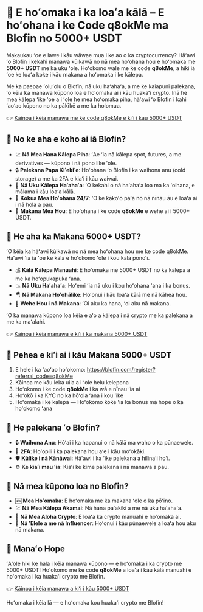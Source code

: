 <h1>💸 E hoʻomaka i ka loaʻa kālā – E hoʻohana i ke Code <strong>q8okMe</strong> ma Blofin no 5000+ USDT</h1>

  <p>Makaukau ʻoe e lawe i kāu wāwae mua i ke ao o ka cryptocurrency? Hāʻawi ʻo Blofin i kekahi manawa kūikawā no nā mea hoʻohana hou e hoʻomaka me <strong>5000+ USDT</strong> me ka uku ʻole. Hoʻokomo wale me ke code <strong>q8okMe</strong>, a hiki iā ʻoe ke loaʻa koke i kāu makana a hoʻomaka i ke kālepa.</p>

  <p>Me ka paepae ʻoluʻolu o Blofin, nā uku haʻahaʻa, a me ke kaiapuni palekana, ʻo kēia ka manawa kūpono loa e hoʻomaka ai i kāu huakaʻi crypto. Inā he mea kālepa ʻike ʻoe a i ʻole he mea hoʻomaka piha, hāʻawi ʻo Blofin i kahi ʻaoʻao kūpono no ka pākīkē a me ka holomua.</p>

  <p>👉 <a href="https://blofin.com/register?referral_code=q8okMe" target="_blank">Kāinoa i kēia manawa me ke code q8okMe e kiʻi i kāu 5000+ USDT</a></p>



<h2>🌟 No ke aha e koho ai iā Blofin?</h2>
  <ul>
    <li>💹 <strong>Nā Mea Hana Kālepa Piha</strong>: ʻAe ʻia nā kālepa spot, futures, a me derivatives — kūpono i nā pono like ʻole.</li>
    <li>🔒 <strong>Palekana Papa Kiʻekiʻe</strong>: Hoʻohana ʻo Blofin i ka waihona anu (cold storage) a me ka 2FA e kiaʻi i kāu waiwai.</li>
    <li>💸 <strong>Nā Uku Kālepa Haʻahaʻa</strong>: ʻO kekahi o nā haʻahaʻa loa ma ka ʻoihana, e mālama i kāu loaʻa kālā.</li>
    <li>🏅 <strong>Kōkua Mea Hoʻohana 24/7</strong>: ʻO ke kākoʻo paʻa no nā nīnau āu e loaʻa ai i nā hola a pau.</li>
    <li>🎁 <strong>Makana Mea Hou</strong>: E hoʻohana i ke code <strong>q8okMe</strong> e wehe ai i 5000+ USDT.</li>
  </ul>


<h2>🎁 He aha ka Makana 5000+ USDT?</h2>
  <p>ʻO kēia ka hāʻawi kūikawā no nā mea hoʻohana hou me ke code q8okMe. Hāʻawi ʻia iā ʻoe ke kālā e hoʻokomo ʻole i kou kālā ponoʻī.</p>
  <ul>
    <li>💰 <strong>Kālā Kālepa Manuahi</strong>: E hoʻomaka me 5000+ USDT no ka kālepa a me ka hoʻopukapuka ʻana.</li>
    <li>📉 <strong>Nā Uku Haʻahaʻa</strong>: Hoʻemi ʻia nā uku i kou hoʻohana ʻana i ka bonus.</li>
    <li>🪂 <strong>Nā Makana Hoʻohālike</strong>: Hoʻonui i kāu loaʻa kālā me nā kāhea hou.</li>
    <li>🎯 <strong>Wehe Hou i nā Makana</strong>: ʻOi aku ka hana, ʻoi aku nā makana.</li>
  </ul>

  <p>ʻO ka manawa kūpono loa kēia e aʻo a kālepa i nā crypto me ka palekana a me ka maʻalahi.</p>

  <p>👉 <a href="https://blofin.com/register?referral_code=q8okMe" target="_blank">Kāinoa i kēia manawa e kiʻi i ka makana 5000+ USDT</a></p>



<h2>📝 Pehea e kiʻi ai i kāu Makana 5000+ USDT</h2>
  <ol>
    <li>E hele i ka ʻaoʻao hoʻokomo: 
      <a href="https://blofin.com/register?referral_code=q8okMe" target="_blank">https://blofin.com/register?referral_code=q8okMe</a>
    </li>
    <li>Kāinoa me kāu leka uila a i ʻole helu kelepona</li>
    <li>Hoʻokomo i ke code <strong>q8okMe</strong> i ka wā e nīnau ʻia ai</li>
    <li>Hoʻokō i ka KYC no ka hōʻoia ʻana i kou ʻike</li>
    <li>Hoʻomaka i ke kālepa — Hoʻokomo koke ʻia ka bonus ma hope o ka hoʻokomo ʻana</li>
  </ol>



<h2>🔐 He palekana ʻo Blofin?</h2>
  <ul>
    <li>🔒 <strong>Waihona Anu</strong>: Hōʻai i ka hapanui o nā kālā ma waho o ka pūnaewele.</li>
    <li>📲 <strong>2FA</strong>: Hoʻopili i ka palekana hou aʻe i kāu moʻokāki.</li>
    <li>🛡️ <strong>Kūlike i nā Kānāwai</strong>: Hāʻawi i ka ʻike palekana a hilinaʻi hoʻi.</li>
    <li>⚙️ <strong>Ke kiaʻi mau ʻia</strong>: Kiaʻi ke kime palekana i nā manawa a pau.</li>
  </ul>


<h2>🎯 Nā mea kūpono loa no Blofin?</h2>
  <ul>
    <li>🆕 <strong>Mea Hoʻomaka</strong>: E hoʻomaka me ka makana ʻole o ka pōʻino.</li>
    <li>💹 <strong>Nā Mea Kālepa Akamai</strong>: Nā hana paʻakikī a me nā uku haʻahaʻa.</li>
    <li>💸 <strong>Nā Mea Aloha Crypto</strong>: E loaʻa ka crypto manuahi e hoʻomaka ai.</li>
    <li>🤝 <strong>Nā ʻElele a me nā Influencer</strong>: Hoʻonui i kāu pūnaewele a loaʻa hou aku nā makana.</li>
  </ul>



<h2>🎉 Manaʻo Hope</h2>
  <p>ʻAʻole hiki ke hala i kēia manawa kūpono — e hoʻomaka i ka crypto me 5000+ USDT! Hoʻokomo me ke code <strong>q8okMe</strong> a loaʻa i kāu kālā manuahi e hoʻomaka i ka huakaʻi crypto me Blofin.</p>

  <p>👉 <a href="https://blofin.com/register?referral_code=q8okMe" target="_blank">Kāinoa i kēia manawa a kiʻi i kāu 5000+ USDT</a></p>

  <p>Hoʻomaka i kēia lā — e hoʻomaka kou huakaʻi crypto me Blofin!</p>
</body>
</html>
